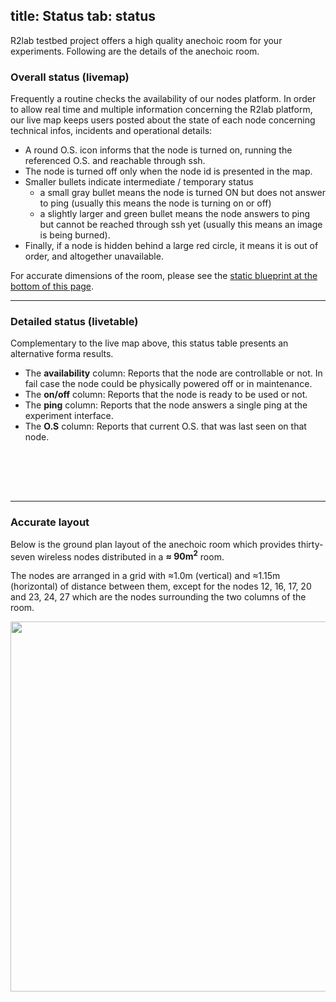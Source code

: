title: Status
tab: status
---

R2lab testbed project offers a high quality anechoic room for your experiments. Following are the details of the anechoic room.

### Overall status (livemap)

Frequently a routine checks the availability of our nodes platform. In
order to allow real time and multiple information concerning the R2lab
platform, our live map keeps users posted about the state of each
node concerning technical infos, incidents and operational details:

* A round O.S. icon informs that the node is turned on, running the
  referenced O.S. and reachable through ssh.
* The node is turned off only when the node id is presented in the map.
* Smaller bullets indicate intermediate / temporary status
  * a small gray bullet means the node is turned ON but does not answer to ping
  (usually this means the node is turning on or off)
  * a slightly larger and green bullet means the node answers to ping but cannot be
  reached through ssh yet (usually this means an image is being
  burned).
* Finally, if a node is hidden behind a large red circle, it means it
  is out of order, and altogether unavailable.

For accurate dimensions of the room, please see the [static blueprint
at the bottom of this page](#accurate-layout).

<div id="livemap_container"></div>
<script type="text/javascript" src="plugins/livemap.js"></script>
<script>livemap_show_rxtx_rates = true;</script>
<style type="text/css"> @import url("plugins/livemap.css"); </style>

***

### Detailed status (livetable)

Complementary to the live map above, this status table presents an alternative forma results.
- The <b>availability</b> column: 
	Reports that the node are controllable or not. In fail case the node could be physically powered off or in maintenance.
- The <b>on/off</b> column:
	Reports that the node is ready to be used or not.
- The <b>ping</b> column: 
	Reports that the node answers a single ping at the experiment interface.
- The <b>O.S</b> column:
	Reports that current O.S. that was last seen on that node.
<br />


<table class="table table-condensed" id='livetable_container'> </table>
<script type="text/javascript" src="plugins/livetable.js"></script>
<script>livetable_show_rxtx_rates = true;</script>
<style type="text/css"> @import url("plugins/livetable.css"); </style>

<br />

***

### Accurate layout

Below is the ground plan layout of the anechoic room which provides thirty-seven wireless nodes distributed in a **≈ 90m<sup>2</sup>** room.

The nodes are arranged in a grid with ≈1.0m (vertical) and ≈1.15m (horizontal) of distance between them, except for the nodes 12, 16, 17, 20 and 23, 24, 27 which are the nodes surrounding the two columns of the room.

<left>
	<img src="assets/img/status.png" style="width:950px; height:592px;"/><br>
	<!-- <center> Fig. 1 - Resources status</center> -->
</left>

<br />

